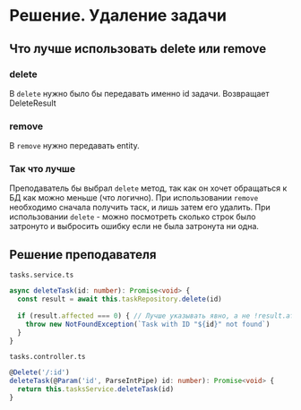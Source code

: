 # Решение. Удаление задачи

## Что лучше использовать delete или remove

### delete

В `delete` нужно было бы передавать именно id задачи. Возвращает DeleteResult<T>


### remove

В `remove` нужно передавать entity.


### Так что лучше

Преподаватель бы выбрал `delete` метод, так как он хочет обращаться к БД как можно
меньше (что логично). При использовании `remove` необходимо сначала получить таск, и лишь затем
его удалить. При использовании `delete` - можно посмотреть сколько строк было затронуто и выбросить ошибку если не была
затронута ни одна.

## Решение преподавателя

`tasks.service.ts`
```typescript
async deleteTask(id: number): Promise<void> {
  const result = await this.taskRepository.delete(id)
  
  if (result.affected === 0) { // Лучше указывать явно, а не !result.affected
    throw new NotFoundException(`Task with ID "${id}" not found`)
  }
}
```

`tasks.controller.ts`
```typescript
@Delete('/:id')
deleteTask(@Param('id', ParseIntPipe) id: number): Promise<void> {
  return this.tasksService.deleteTask(id)
}
```
